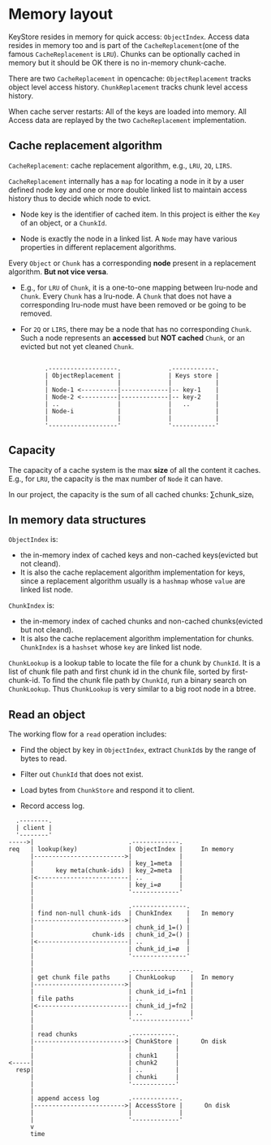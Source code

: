 # Memory layout

KeyStore resides in memory for quick access: `ObjectIndex`.
Access data resides in memory too and is part of the `CacheReplacement`(one of the famous  `CacheReplacement` is `LRU`).
Chunks can be optionally cached in memory but it should be OK there is no in-memory chunk-cache.

There are two `CacheReplacement` in opencache:
`ObjectReplacement` tracks object level access history.
`ChunkReplacement` tracks chunk level access history.

When cache server restarts:
All of the keys are loaded into memory.
All Access data are replayed by the two `CacheReplacement` implementation.



## Cache replacement algorithm


`CacheReplacement`: cache replacement algorithm, e.g., `LRU`, `2Q`, `LIRS`.

`CacheReplacement` internally has a `map` for locating a node in it by a user
defined node key and one or more double linked list to maintain access history
thus to decide which node to evict.

- Node key is the identifier of cached item.
  In this project is either the `Key` of an object, or a `ChunkId`.

- Node is exactly the node in a linked list. A `Node` may have various properties
    in different replacement algorithms.

Every `Object` or `Chunk` has a corresponding **node** present in a replacement
algorithm.
**But not vice versa**.

- E.g., for `LRU` of `Chunk`, it is a one-to-one mapping between lru-node and `Chunk`.
  Every `Chunk` has a lru-node.
  A `Chunk` that does not have a corresponding lru-node must have been removed or be going to be removed.

- For `2Q` or `LIRS`, there may be a node that has no corresponding `Chunk`.
    Such a node represents an **accessed** but **NOT cached** `Chunk`, or an
    evicted but not yet cleaned `Chunk`.


```bob

          .-------------------.             .------------.
          | ObjectReplacement |             | Keys store |
          |                   |             |            |
          | Node-1 <----------|-------------|-- key-1    |
          | Node-2 <----------|-------------|-- key-2    |
          | ..                |             |   ..       |
          | Node-i            |             |            |
          |                   |             |            |
          '-------------------'             '------------'

```

## Capacity

The capacity of a cache system is the max **size** of all the content it caches.
E.g., for `LRU`, the capacity is the max number of `Node` it can have.

In our project, the capacity is the sum of all cached chunks: ∑chunk_sizeᵢ


## In memory data structures

`ObjectIndex` is:
- the in-memory index of cached keys and non-cached keys(evicted but not cleand).
- It is also the cache replacement algorithm implementation for keys, since a replacement
algorithm usually is a `hashmap` whose `value` are linked list node.


`ChunkIndex` is:
- the in-memory index of cached chunks and non-cached chunks(evicted but not cleand).
- It is also the cache replacement algorithm implementation for chunks.
  `ChunkIndex` is a `hashset` whose `key` are linked list node.


`ChunkLookup` is a lookup table to locate the file for a chunk by `ChunkId`.
It is a list of chunk file path and first chunk id in the chunk file, sorted by
first-chunk-id.
To find the chunk file path by `ChunkId`, run a binary search on `ChunkLookup`.
Thus `ChunkLookup` is very similar to a big root node in a btree.


## Read an object

The working flow for a `read` operation includes:
- Find the object by key in `ObjectIndex`, extract `ChunkId`s by the
    range of bytes to read.

- Filter out `ChunkId` that does not exist.

- Load bytes from `ChunkStore` and respond it to client.

- Record access log.


```bob
  .--------.
  | client |
  '--------'
----->|                          .-------------.
req   | lookup(key)              | ObjectIndex |     In memory
      |------------------------->|             |
      |                          | key_1=meta  |
      |      key meta(chunk-ids) | key_2=meta  |
      |<-------------------------| ..          |
      |                          | key_i=ø     |
      |                          '-------------'
      |
      |                          .---------------.
      | find non-null chunk-ids  | ChunkIndex    |   In memory
      |------------------------->|               |
      |                          | chunk_id_1=() |
      |                chunk-ids | chunk_id_2=() |
      |<-------------------------| ..            |
      |                          | chunk_id_i=ø  |
      |                          '---------------'
      |
      |                          .----------------.
      | get chunk file paths     | ChunkLookup    |  In memory
      |------------------------->|                |
      |                          | chunk_id_i=fn1 |
      | file paths               | ..             |
      |<-------------------------| chunk_id_j=fn2 |
      |                          | ..             |
      |                          '----------------'
      |
      | read chunks              .------------.
      |------------------------->| ChunkStore |      On disk
      |                          |            |
      |                          | chunk1     |
<-----|                          | chunk2     |
  resp|                          | ..         |
      |                          | chunki     |
      |                          '------------'
      |
      | append access log        .-------------.
      |------------------------->| AccessStore |      On disk
      |                          |             |
      |                          '-------------'
      v
      time

```
